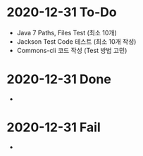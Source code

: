 # 2020-12-31 To-Do
- Java 7 Paths, Files Test (최소 10개)
- Jackson Test Code 테스트 (최소 10개 작성)
- Commons-cli 코드 작성 (Test 방법 고민) 

# 2020-12-31 Done
- 

# 2020-12-31 Fail
- 